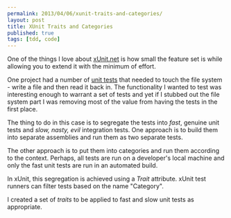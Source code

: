 ```yaml
---
permalink: 2013/04/06/xunit-traits-and-categories/
layout: post
title: XUnit Traits and Categories
published: true
tags: [tdd, code]
---
```


One of the things I love about [xUnit.net](xunit.codeplex.com) is how small
the feature set is while allowing you to extend it with the minimum of effort.

One project had a number of [unit tests](http://www.artima.com/weblogs/viewpost.jsp?thread=126923)
that needed to touch the file system - write a file and then read it back in.
The functionality I wanted to test was interesting enough to warrant a set of tests
and yet if I stubbed out the file system part I was removing most of the value
from having the tests in the first place.

The thing to do in this case is to segregate the tests into _fast_, genuine
unit tests and _slow, nasty, evil_ integration tests. One approach is to build
them into separate assemblies and run them as two separate tests.

The other approach is to put them into categories and run them according to the
context. Perhaps, all tests are run on a developer's local machine and only the
fast unit tests are run in an automated build.

In xUnit, this segregation is achieved using a _Trait_ attribute. xUnit test runners
can filter tests based on the name "Category".

I created a set of _traits_ to be applied to fast and slow unit tests as appropriate.

```csharp

```
